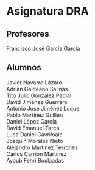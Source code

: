 # Asignatura DRA

## Profesores

Francisco José García García

## Alumnos
Javier Navarro Lázaro\
Adrian Galdeano Salinas\
Tito Julio González Padial\
David Jiménez Guerrero\
Antonio José Jiménez Luque\
Pablo Martínez Guillén\
Daniel López García\
David Emanuel Tarca\
Luca Daniel Gavriloaie\
Joaquin Morales Nieto\
Alejandro Martínez Terrones\
Carlos Carrión Martínez\
Ayoub Fehri Boulaadas
